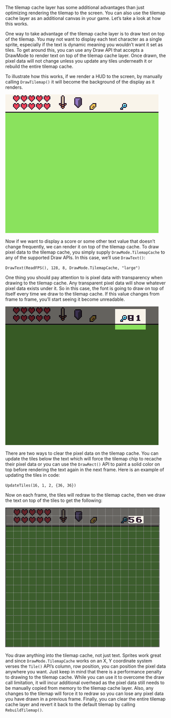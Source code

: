 The tilemap cache layer has some additional advantages than just optimizing rendering the tilemap to the screen. You can also use the tilemap cache layer as an additional canvas in your game. Let’s take a look at how this works.

One way to take advantage of the tilemap cache layer is to draw text on top of the tilemap. You may not want to display each text character as a single sprite, especially if the text is dynamic meaning you wouldn’t want it set as tiles. To get around this, you can use any Draw API that accepts a DrawMode to render text on top of the tilemap cache layer. Once drawn, the pixel data will not change unless you update any tiles underneath it or rebuild the entire tilemap cache.

To illustrate how this works, if we render a HUD to the screen, by manually calling `DrawTilemap()` it will become the background of the display as it renders.

![image alt text](images/TheTilemapCache_image_0.png)

Now if we want to display a score or some other text value that doesn’t change frequently, we can render it on top of the tilemap cache. To draw pixel data to the tilemap cache, you simply supply `DrawMode.TilemapCache` to any of the supported Draw APIs. In this case, we’ll use `DrawText()`:

`DrawText(ReadFPS(), 128, 8, DrawMode.TilemapCache, "large")`

One thing you should pay attention to is pixel data with transparency when drawing to the tilemap cache. Any transparent pixel data will show whatever pixel data exists under it. So in this case, the font is going to draw on top of itself every time we draw to the tilemap cache. If this value changes from frame to frame, you’ll start seeing it become unreadable.

![image alt text](images/TheTilemapCache_image_1.png)

There are two ways to clear the pixel data on the tilemap cache. You can update the tiles below the text which will force the tilemap chip to recache their pixel data or you can use the `DrawRect()` API to paint a solid color on top before rendering the text again in the next frame. Here is an example of updating the tiles in code:

`UpdateTiles(16, 1, 2, {36, 36})`

Now on each frame, the tiles will redraw to the tilemap cache, then we draw the text on top of the tiles to get the following:

![image alt text](images/TheTilemapCache_image_2.png)

You draw anything into the tilemap cache, not just text. Sprites work great and since `DrawMode.TilemapCache` works on an X, Y coordinate system verses the `Tile()` API’s column, row position, you can position the pixel data anywhere you want. Just keep in mind that there is a performance penalty to drawing to the tilemap cache. While you can use it to overcome the draw call limitation, it will incur additional overhead as the pixel data still needs to be manually copied from memory to the tilemap cache layer. Also, any changes to the tilemap will force it to redraw so you can lose any pixel data you have drawn in a previous frame. Finally, you can clear the entire tilemap cache layer and revert it back to the default tilemap by calling `RebuildTilemap()`. 


